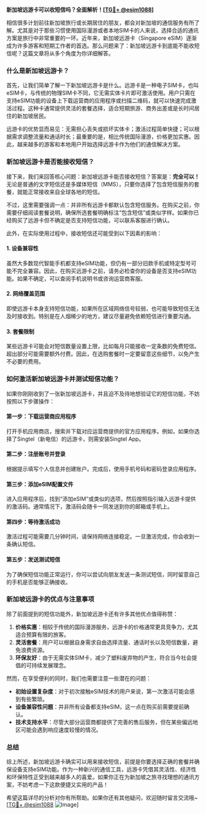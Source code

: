 **新加坡远游卡可以收短信吗？全面解析！[[TG💪+ @esim1088](https://t.me/s/esim1088)]**

相信很多计划前往新加坡旅行或长期居住的朋友，都会对新加坡的通信服务有所了解。尤其是对于那些习惯使用国际漫游或者本地SIM卡的人来说，选择合适的通讯方案是旅行中非常重要的一环。近年来，新加坡远游卡（Singapore eSIM）逐渐成为许多游客和短期工作者的首选。那么问题来了：新加坡远游卡到底能不能收短信呢？这篇文章将从多个角度为你详细解答。

### 什么是新加坡远游卡？

首先，让我们简单了解一下新加坡远游卡是什么。远游卡是一种电子SIM卡，也叫eSIM卡，与传统的物理SIM卡不同，它无需实体卡片即可激活使用。用户只需在支持eSIM功能的设备上下载运营商的应用程序或扫描二维码，就可以快速完成激活过程。这种卡通常提供灵活的套餐选择，适合短期旅游、商务出差或是长时间居住的新加坡居民。

远游卡的优势显而易见：无需担心丢失或损坏实体卡；激活过程简单快捷；可以根据需求调整流量和通话时长；最重要的是，相比传统国际漫游，价格更加实惠。因此，越来越多的游客和本地用户开始选择远游卡作为他们的通信解决方案。

### 新加坡远游卡是否能接收短信？

接下来，我们来回答核心问题：新加坡远游卡能否接收短信？答案是：**完全可以！** 无论是普通的文字短信还是多媒体短信（MMS），只要你选择了包含短信服务的套餐，就能正常接收来自全球各地的短信。

不过，这里需要强调一点：并非所有远游卡都默认包含短信服务。在购买之前，你需要仔细阅读套餐说明，确保所选套餐明确标注“包含短信”或类似字样。如果你已经购买了远游卡但不确定是否支持短信功能，可以联系客服进行确认。

此外，在实际使用过程中，接收短信还可能受到以下因素的影响：

#### 1. 设备兼容性
虽然大多数现代智能手机都支持eSIM功能，但仍有一部分旧款手机或特定型号可能不完全兼容。因此，在购买远游卡之前，请务必检查你的设备是否支持eSIM功能。如果不确定，可以查阅手机说明书或咨询运营商客服。

#### 2. 网络覆盖范围
即使远游卡本身支持短信功能，如果所在区域网络信号较弱，也可能导致短信无法及时接收到。特别是在人烟稀少的地方，建议尽量避免依赖短信进行重要沟通。

#### 3. 套餐限制
某些远游卡可能会对短信数量设置上限，比如每月只能接收一定条数的免费短信。超出部分可能需要额外付费。因此，在选购套餐时一定要留意这些细节，以免产生不必要的费用。

### 如何激活新加坡远游卡并测试短信功能？

如果你刚刚收到了一张新加坡远游卡，并且迫不及待地想验证它的短信功能，不妨按照以下步骤操作：

#### 第一步：下载运营商应用程序
打开手机应用商店，搜索并下载对应运营商提供的官方应用程序。例如，如果你选择了Singtel（新电信）的远游卡，则需安装Singtel App。

#### 第二步：注册账号并登录
根据提示填写个人信息并创建账户。完成后，使用手机号码和密码登录应用程序。

#### 第三步：添加eSIM配置文件
进入应用程序后，找到“添加eSIM”或类似的选项，然后按照指引输入远游卡提供的激活码。通常情况下，激活码会随卡一同发送到你的邮箱或手机上。

#### 第四步：等待激活成功
激活过程可能需要几分钟时间，请保持网络连接稳定。一旦激活完成，你会收到一条确认短信。

#### 第五步：发送测试短信
为了确保短信功能正常运行，你可以尝试向朋友发送一条测试短信，同时留意自己的手机是否能够正确接收。

### 新加坡远游卡的优点与注意事项

除了前面提到的短信功能外，新加坡远游卡还有许多其他优点值得称赞：

1. **价格实惠**：相较于传统的国际漫游服务，远游卡的价格通常更具竞争力，尤其适合预算有限的旅客。
2. **灵活套餐**：用户可以根据自身需求自由选择流量、通话时长以及短信数量，避免浪费资源。
3. **环保友好**：由于无需实体SIM卡，减少了塑料废弃物的产生，符合当今社会提倡的可持续发展理念。

然而，在享受便利的同时，我们也需要注意一些潜在的问题：

- **初始设置复杂度**：对于初次接触eSIM技术的用户来说，第一次激活可能会感到有些繁琐。
- **设备兼容性问题**：并非所有设备都支持eSIM，这一点在购买前需要提前确认。
- **技术支持水平**：尽管大部分运营商都提供了完善的售后服务，但在某些偏远地区可能会遇到响应速度较慢的情况。

### 总结

综上所述，新加坡远游卡确实可以用来接收短信，前提是你要选择正确的套餐并确保设备支持eSIM功能。作为一种新兴的通信工具，远游卡凭借其灵活性、经济性和环保特性正受到越来越多人的喜爱。如果你正在为新加坡之旅寻找理想的通讯方案，不妨考虑一下这款便捷又实用的产品！

希望这篇详尽的分析对你有所帮助。如果你还有其他疑问，欢迎随时留言交流哦~ [[TG💪+ @esim1088](https://t.me/s/esim1088) ![Image](https://i.postimg.cc/4NQfJmqS/Snipaste-2025-05-13-00-14-12.png)]